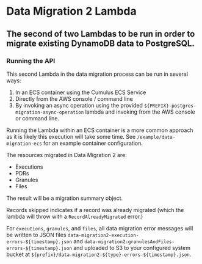 # Data Migration 2 Lambda

## The second of two Lambdas to be run in order to migrate existing DynamoDB data to PostgreSQL.

### Running the API
This second Lambda in the data migration process can be run in several ways:

1. In an ECS container using the Cumulus ECS Service
2. Directly from the AWS console / command line
3. By invoking an async operation using the provided `${PREFIX}-postgres-migration-async-operation` lambda and invoking from the AWS console or command line.

Running the Lambda within an ECS container is a more common approach as it is likely this execution will take some time. See `/example/data-migration-ecs` for an example container configuration.

The resources migrated in Data Migration 2 are:

- Executions
- PDRs
- Granules
- Files

The result will be a migration summary object.

Records skipped indicates if a record was already migrated (which the lambda will throw with a `RecordAlreadyMigrated` error.)

For `executions`, `granules`, and `files`, all data migration error messages will be written to JSON files `data-migration2-execution-errors-${timestamp}.json` and `data-migration2-granulesAndFiles-errors-${timestamp}.json` and uploaded to S3 to your configured system bucket at `${prefix}/data-migration2-${type}-errors-${timestamp}.json`.
